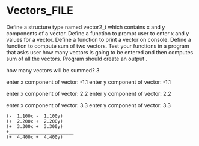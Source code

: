 # Vectors_FILE
 Define a structure type named vector2_t which contains x and y components of a vector. Define a function to prompt user to enter x and y values for a vector. Define a function to print a vector on console. Define a function to compute sum of two vectors. Test your functions in a program that asks user how many vectors is going to be entered and then computes sum of all the vectors. Program should create an output .
 
 how many vectors will be summed? 3 
 
enter x component of vector: -1.1 enter y component of vector: -1.1 
 
enter x component of vector: 2.2 enter y component of vector: 2.2 
 
enter x component of vector: 3.3 enter y component of vector: 3.3 
 
    (-  1.100x -  1.100y)     
    (+  2.200x +  2.200y)     
    (+  3.300x +  3.300y) 
    +________________________    
    (+  4.400x +  4.400y) 
 
 
